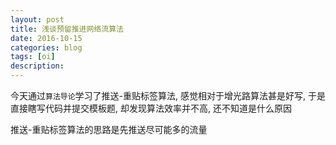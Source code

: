 ```yaml
---
layout: post
title: 浅谈预留推进网络流算法
date: 2016-10-15
categories: blog
tags: [oi]
description: 
---
```

  
今天通过`算法导论`学习了推送-重贴标签算法, 感觉相对于增光路算法甚是好写, 于是直接瞎写代码并提交模板题, 却发现算法效率并不高, 还不知道是什么原因  
  
推送-重贴标签算法的思路是先推送尽可能多的流量
